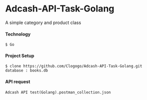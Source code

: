 # Adcash-API-Task-Golang
A simple category and product class
#### Technology

  ```
$ Go
```
#### Project Setup

  ```
$ clone https://github.com/Clogogo/Adcash-API-Task-Golang.git
database : books.db
 ```

#### API request
 ```
Adcash API test(Golang).postman_collection.json

 ```

  


